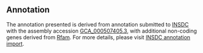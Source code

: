 

Annotation
----------

The annotation presented is derived from annotation submitted to
[INSDC](http://www.insdc.org) with the assembly accession
[GCA\_000507405.3](http://www.ebi.ac.uk/ena/data/view/GCA_000507405.3),
with additional non-coding genes derived from
[Rfam](http://rfam.xfam.org/). For more details, please visit [INSDC
annotation
import](http://ensemblgenomes.org/info/data/insdc_annotation).
